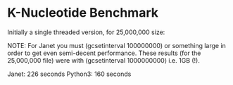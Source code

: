 # K-Nucleotide Benchmark

Initially a single threaded version, for 25,000,000 size:

NOTE: For Janet you must (gcsetinterval 100000000) or something
large in order to get even semi-decent performance.  These
results (for the 25,000,000 file) were with (gcsetinterval 1000000000)
i.e. 1GB (!).

Janet: 226 seconds
Python3: 160 seconds

